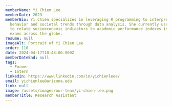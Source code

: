 ```yaml
---
memberName: Yi Chien Lee
memberDate: 2023
memberBio: Yi Chien specializes in leveraging R programming to interpret human
  behavior and societal trends through data analysis. She currently uses python
  to relate socioeconomic indicators to academic performance indexes in SAT-like
  exams across the globe.
resume: null
imageAlt: Portrait of Yi Chien Lee
order: 110
date: 2024-04-17T10:48:00.000Z
memberDateEnd: null
tags:
  - Former
  - Intern
linkedin: https://www.linkedin.com/in/yichienleee/
email: yichienlee@arizona.edu
link: null
image: /assets/images/our-team/yi-chien-lee.png
memberTitle: Research Assistant
---
```

